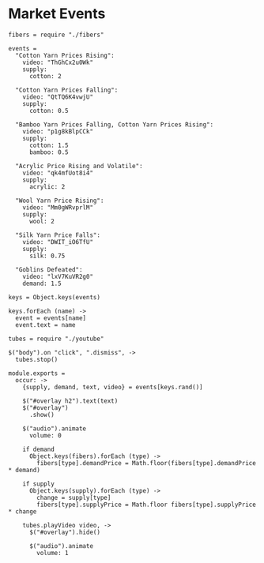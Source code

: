 Market Events
=============

    fibers = require "./fibers"

    events =
      "Cotton Yarn Prices Rising":
        video: "ThGhCx2u0Wk"
        supply:
          cotton: 2

      "Cotton Yarn Prices Falling":
        video: "QtTQ6K4vwjU"
        supply:
          cotton: 0.5

      "Bamboo Yarn Prices Falling, Cotton Yarn Prices Rising":
        video: "p1g8kBlpCCk"
        supply:
          cotton: 1.5
          bamboo: 0.5

      "Acrylic Price Rising and Volatile":
        video: "qk4mfUot8i4"
        supply:
          acrylic: 2

      "Wool Yarn Price Rising":
        video: "Mm0gWRvprlM"
        supply:
          wool: 2

      "Silk Yarn Price Falls":
        video: "DWIT_iO6TfU"
        supply:
          silk: 0.75

      "Goblins Defeated":
        video: "lxV7KuVR2g0"
        demand: 1.5

    keys = Object.keys(events)

    keys.forEach (name) ->
      event = events[name]
      event.text = name

    tubes = require "./youtube"
    
    $("body").on "click", ".dismiss", ->
      tubes.stop()

    module.exports =
      occur: ->
        {supply, demand, text, video} = events[keys.rand()]

        $("#overlay h2").text(text)
        $("#overlay")
          .show()

        $("audio").animate
          volume: 0

        if demand
          Object.keys(fibers).forEach (type) ->
            fibers[type].demandPrice = Math.floor(fibers[type].demandPrice * demand)

        if supply
          Object.keys(supply).forEach (type) ->
            change = supply[type]
            fibers[type].supplyPrice = Math.floor fibers[type].supplyPrice * change

        tubes.playVideo video, ->
          $("#overlay").hide()

          $("audio").animate
            volume: 1
